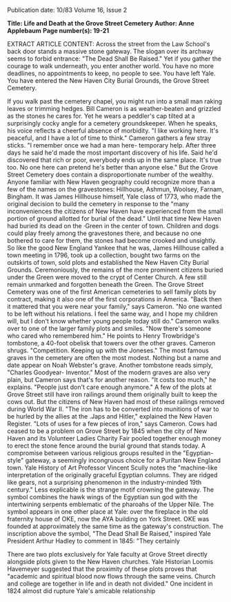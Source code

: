 Publication date: 10/83
Volume 16, Issue 2

**Title: Life and Death at the Grove Street Cemetery**
**Author: Anne Applebaum**
**Page number(s): 19-21**

EXTRACT ARTICLE CONTENT:
Across the street from the Law School's back door stands a massive stone gateway. The slogan over its archway seems to forbid entrance: "The Dead Shall Be Raised." Yet if you gather the courage to walk underneath, you enter another world. You have no more deadlines, no appointments to keep, no people to see. You have left Yale. You have entered the New Haven City Burial Grounds, the Grove Street Cemetery.


If you walk past the cemetery chapel, you might run into a small man raking leaves or trimming hedges. Bill Cameron is as weather-beaten and grizzled as the stones he cares for. Yet he wears a peddler's cap tilted at a surprisingly cocky angle for a cemetery groundskeeper. When he speaks, his voice reflects a cheerful absence of morbidity. 
"I like working here. It's peaceful, and I have a lot of time to think." 
Cameron gathers a few stray sticks. "I remember once we had a man here- temporary help. After three days he said he'd made the most important discovery of his life. Said he'd discovered that rich or poor, everybody ends up in the same place. It's true too. No one here can pretend he's better than anyone else." 
But the Grove Street Cemetery does contain a disproportionate number of the wealthy. Anyone familiar with New Haven geography could recognize more than a few of the names on the gravestones: Hillhouse, Ashmun, Woolsey, Farnam, Bingham. It was James Hillhouse himself, Yale class of 1773, who made the original decision to build the cemetery in response to the "many inconveniences the citizens of New Haven have experienced from the small portion of ground allotted for burial of the dead." Until that time New Haven had buried its dead on the ·Green in the center of town. Children and dogs could play freely among the gravestones there, and because no one bothered to care for them, the stones had become crooked and unsightly. So like the good New England Yankee that he was, James Hillhouse called a town meeting in 1796, took up a collection, bought two farms on the outskirts of town, sold plots and established the New Haven City Burial Grounds. 
Ceremoniously, the remains of the more prominent citizens buried under the Green were moved to the crypt of Center Church. A few still remain unmarked and forgotten beneath the Green. 
The Grove Street Cemetery was one of the first American cemeteries to sell family plots by contract, making it also one of the first corporations in America. "Back then it mattered that you were near your family," says Cameron. "No one wanted to be left without his relations. I feel the same way, and I hope my children will, but I don't know whether young people today still do." Cameron walks over to one of the larger family plots and smiles. "Now there's someone who cared who remembered him." He points to Henry Trowbridge's tombstone, a 40-foot obelisk that towers over the other graves. Cameron shrugs. "Competition. Keeping up with the Joneses." 
The most famous graves in the cemetery are often the most modest. Nothing but a name and date appear on Noah Webster's grave. Another tombstone reads simply, "Charles Goodyear- Inventor." Most of the modern graves are also very plain, but Cameron says that's for another reason. "It costs too much," he explains. "People just don't care enough anymore." 
A few of the plots at Grove Street still have iron railings around them originally built to keep the cows out. But the citizens of New Haven had most of these railings removed during World War II. "The iron has to be converted into munitions of war to be hurled by the allies at the .Japs and Hitler," explained the New Haven Register. "Lots of uses for a few pieces of iron," says Cameron. 
Cows had ceased to be a problem on Grove Street by 1845 when the city of New Haven and its Volunteer Ladies Charity Fair pooled together enough money to erect the stone fence around the burial ground that stands today. A compromise between various religious groups resulted in the "Egyptian-style" gateway, a seemingly incongruous choice for a Puritan New England town. Yale History of Art Professor Vincent Scully notes the "machine-like interpretation of the originally graceful Egyptian columns. They are ridged like gears, not a surprising phenomenon in the industry-minded 19th century." 
Less explicable is the strange motif crowning the gateway. The symbol combines the hawk wings of the Egyptian sun god with the intertwining serpents emblematic of the pharoahs of the Upper Nile. The symbol appears in one other place at Yale: over the fireplace in the old fraternity house of OKE, now the AYA building on York Street. OKE was founded at approximately the same time as the gateway's construction. The inscription above the symbol, "The Dead Shall Be Raised," inspired Yale President Arthur Hadley to comment in 1845: "They certainly


There are two plots exclusively for Yale faculty at Grove Street directly alongside plots given to the New Haven churches. Yale Historian Loomis Havemeyer suggested that the proximity of these plots proves that "academic and spiritual blood now flows through the same veins. Church and college are together in life and in death not divided." 
One incident in 1824 almost did rupture Yale's amicable relationship